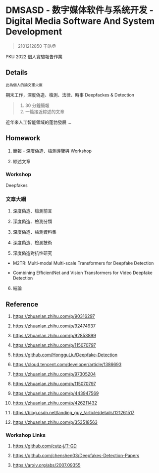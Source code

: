 # DMSASD - 数字媒体软件与系统开发 - Digital Media Software And System Development

> 2101212850 干皓丞

PKU 2022 個人實驗報告作業

## Details

```
此為個人的論文軍火庫
```

期末工作，深度偽造、檢測、法律、時事 Deepfackes & Detection

> 1. 30 分鐘簡報
> 2. 一篇接近綜述的文章

近年來人工智能領域的蓬勃發展 ...

## Homework

1. 簡報 - 深度偽造、檢測導覽與 Workshop

2. 綜述文章

### Workshop

Deepfakes

### 文章大綱

1. 深度偽造、檢測前言

2. 深度偽造、檢測分類

3. 深度偽造、檢測資料集

4. 深度偽造、檢測技術

5. 深度偽造對抗性研究

- M2TR: Multi-modal Multi-scale Transformers for Deepfake Detection

- Combining EfficientNet and Vision Transformers for Video Deepfake Detection

6. 結論

## Reference

1. https://zhuanlan.zhihu.com/p/90316297

2. https://zhuanlan.zhihu.com/p/92474937

3. https://zhuanlan.zhihu.com/p/92853899

4. https://zhuanlan.zhihu.com/p/115070797

5. https://github.com/HongguLiu/Deepfake-Detection

6. https://cloud.tencent.com/developer/article/1386693

7. https://zhuanlan.zhihu.com/p/97305204

8. https://zhuanlan.zhihu.com/p/115070797

9. https://zhuanlan.zhihu.com/p/443947569

10. https://zhuanlan.zhihu.com/p/426211432

11. https://blog.csdn.net/landing_guy_/article/details/121261517

12. https://zhuanlan.zhihu.com/p/353518563


### Workshop Links

1. https://github.com/cutz-j/T-GD

2. https://github.com/chenshen03/Deepfakes-Detection-Papers

3. https://arxiv.org/abs/2007.09355




